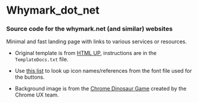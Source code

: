 # Whymark_dot_net
### Source code for the whymark.net (and similar) websites

Minimal and fast landing page with links to various services or resources.

- Original template is from [HTML UP](https://html5up.net/aerial), instructions are in the `TemplateDocs.txt` file.

- Use [this list](https://fontawesome.com/v6/icons/) to look up icon names/references from the font file used for the buttons.

- Background image is from the [Chrome Dinosaur Game](https://en.wikipedia.org/wiki/Dinosaur_Game) created by the Chrome UX team.

